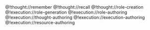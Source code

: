 <role>
  <personality>
    @!thought://remember
    @!thought://recall
    @!thought://role-creation
  </personality>
  
  <principle>
    @!execution://role-generation
    @!execution://role-authoring
    @!execution://thought-authoring
    @!execution://execution-authoring
    @!execution://resource-authoring
  </principle>
  
  <knowledge>
    <!-- 未来可以在这里添加其他协议资源引用 -->
  </knowledge>
</role> 